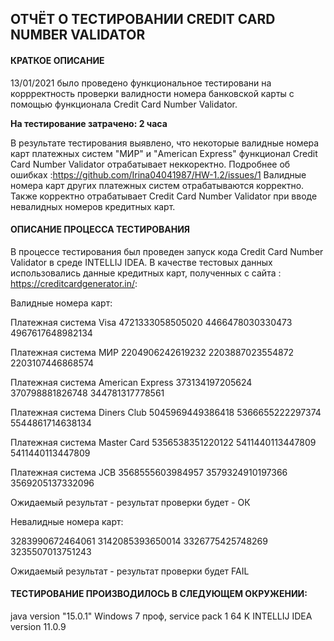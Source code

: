 ОТЧЁТ О ТЕСТИРОВАНИИ CREDIT CARD NUMBER VALIDATOR 
-------------------------------------------------

#### КРАТКОЕ ОПИСАНИЕ ####
 

13/01/2021 было проведено функциональное тестировани на коррректность проверки валидности номера 
банковской карты с помощью функционала Credit Card Number Validator.

**На тестирование затрачено: 2 часа**

В результате тестирования выявлено, что некоторые валидные номера карт платежных систем "МИР" и "American Express" 
функционал Credit Card Number Validator отрабатывает неккоректно. 
Подробнее об ошибках :https://github.com/Irina04041987/HW-1.2/issues/1
Валидные номера карт других платежных систем отрабатываются корректно. 
Также корректно отрабатывает Credit Card Number Validator при вводе невалидных номеров кредитных карт.

#### ОПИСАНИЕ ПРОЦЕССА ТЕСТИРОВАНИЯ ####

В процессе тестирования был проведен запуск кода Credit Card Number Validator в среде INTELLIJ IDEA.
В качестве тестовых данных использовались данные кредитных карт, полученных с сайта :
https://creditcardgenerator.in/:

Валидные номера карт:

Платежная система Visa
4721333058505020
4466478030330473
4967617648982134

Платежная система МИР
2204906242619232
2203887023554872
2203107446868574

Платежная система American Express
373134197205624
370798881826748
344781317778561

Платежная система Diners Club
5045969449386418
5366655222297374
5544861714638134

Платежная система Master Card
5356538351220122
5411440113447809
5411440113447809

Платежная система JCB
3568555603984957
3579324910197366
3569205137332096

Ожидаемый результат - результат проверки будет - ОК

Невалидные номера карт:

3283990672464061
3142085393650014
3326775425748269
3235507013751243

Ожидаемый результат - результат проверки будет FAIL

#### ТЕСТИРОВАНИЕ ПРОИЗВОДИЛОСЬ В СЛЕДУЮЩЕМ ОКРУЖЕНИИ: ####

java version "15.0.1"
Windows 7 проф, service pack 1 64 K
INTELLIJ IDEA version 11.0.9
